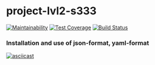 # project-lvl2-s333
[![Maintainability](https://api.codeclimate.com/v1/badges/b65d46f8c2fd7eeee9e1/maintainability)](https://codeclimate.com/github/RomanVr/project-lvl2-s333/maintainability) [![Test Coverage](https://api.codeclimate.com/v1/badges/b65d46f8c2fd7eeee9e1/test_coverage)](https://codeclimate.com/github/RomanVr/project-lvl2-s333/test_coverage) [![Build Status](https://travis-ci.org/RomanVr/project-lvl2-s333.svg?branch=master)](https://travis-ci.org/RomanVr/project-lvl2-s333)

### Installation and use of json-format, yaml-format
[![asciicast](https://asciinema.org/a/l2wkjQsoWHfoobJTxI1emRwAj.png)](https://asciinema.org/a/l2wkjQsoWHfoobJTxI1emRwAj)
